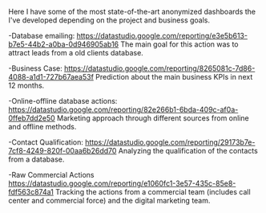 Here I have some of the most state-of-the-art anonymized dashboards the I've developed depending on the project and business goals.

-Database emailing: https://datastudio.google.com/reporting/e3e5b613-b7e5-44b2-a0ba-0d946905ab16
The main goal for this action was to attract leads from a old clients database.

-Business Case: https://datastudio.google.com/reporting/8265081c-7d86-4088-a1d1-727b67aea53f
Prediction about the main business KPIs in next 12 months.

-Online-offline database actions: https://datastudio.google.com/reporting/82e266b1-6bda-409c-af0a-0ffeb7dd2e50
Marketing approach through different sources from online and offline methods.

-Contact Qualification: https://datastudio.google.com/reporting/29173b7e-7cf8-4249-820f-00aa6b26dd70
Analyzing the qualification of the contacts from a database.

-Raw Commercial Actions https://datastudio.google.com/reporting/e1060fc1-3e57-435c-85e8-fdf563c874a1
Tracking the actions from a commercial team (includes call center and commercial force) and the digital marketing team.
